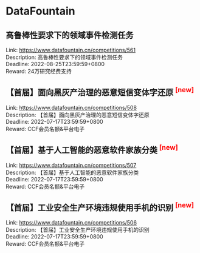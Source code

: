 # DataFountain



## 高鲁棒性要求下的领域事件检测任务

Link: https://www.datafountain.cn/competitions/561  
Description: 高鲁棒性要求下的领域事件检测任务  
Deadline: 2022-08-25T23:59:59+0800  
Reward: 24万研究经费支持  


## 【首届】面向黑灰产治理的恶意短信变体字还原 <sup style="color:red">[new]<sup>  

Link: https://www.datafountain.cn/competitions/508  
Description: 【首届】面向黑灰产治理的恶意短信变体字还原  
Deadline: 2022-07-17T23:59:59+0800  
Reward: CCF会员名额&平台电子  


## 【首届】基于人工智能的恶意软件家族分类 <sup style="color:red">[new]<sup>  

Link: https://www.datafountain.cn/competitions/507  
Description: 【首届】基于人工智能的恶意软件家族分类  
Deadline: 2022-07-17T23:59:59+0800  
Reward: CCF会员名额&平台电子  


## 【首届】工业安全生产环境违规使用手机的识别 <sup style="color:red">[new]<sup>  

Link: https://www.datafountain.cn/competitions/506  
Description: 【首届】工业安全生产环境违规使用手机的识别  
Deadline: 2022-07-17T23:59:59+0800  
Reward: CCF会员名额&平台电子  

